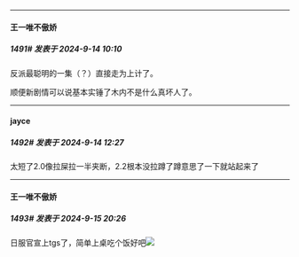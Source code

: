 ﻿
*****

####  王一唯不傲娇  
##### 1491#       发表于 2024-9-14 10:10

反派最聪明的一集（？）直接走为上计了。

顺便新剧情可以说基本实锤了木内不是什么真坏人了。


*****

####  jayce  
##### 1492#       发表于 2024-9-14 12:27

太短了2.0像拉屎拉一半夹断，2.2根本没拉蹲了蹲意思了一下就站起来了


*****

####  王一唯不傲娇  
##### 1493#       发表于 2024-9-15 20:26

日服官宣上tgs了，简单上桌吃个饭好吧<img src="https://static.saraba1st.com/image/smiley/face2017/067.png" referrerpolicy="no-referrer">

